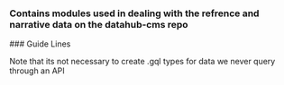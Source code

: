 ### Contains modules used in dealing with the refrence and narrative data on the datahub-cms repo

### Guide Lines

Note that its not necessary to create .gql types for data we never query through an API